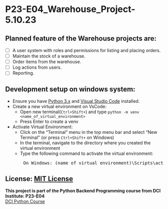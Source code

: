 # P23-E04_Warehouse_Project-5.10.23


## Planned feature of the Warehouse projects are:
- [ ] A user system with roles and permissions for listing and placing orders.
- [ ] Maintain the stock of a warehouse.
- [ ] Order items from the warehouse.
- [ ] Log actions from users.
- [ ] Reporting.

## Development setup on windows system: 
- Ensure you have [Python 3.x](https://www.python.org/downloads/) and [Visual Studio Code](https://code.visualstudio.com/) installed.
- Create a new virtual environment on VsCode:
    - Open new terminal(```Ctrl+Shift+```) and type ```python -m venv <name_of_virtual_environment>```
    - Press Enter to create a venv
- Activate Virtual Environment:
    - Click on the “Terminal” menu in the top menu bar and select “New Terminal” (or press ```Ctrl+Shift+``` on Windows)
    - In the terminal, navigate to the directory where you created the virtual environment
    - Type the following command to activate the virtual environment:
    <pre>    On Windows: (name_of_virtual_environment)\Scripts\activate </pre>


## License:  [MIT License](LICENSE.txt)
**This project is part of the Python Backend Programming course from DCI Institute: P23-E04**  
[DCI Python Course](https://digitalcareerinstitute.org/courses/python-backend-programming/)  
